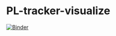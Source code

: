 # PL-tracker-visualize
[![Binder](https://mybinder.org/badge_logo.svg)](https://mybinder.org/v2/gh/SineAmor/PL-tracker-visualize/HEAD?filepath=%2Fvoila%2Frender%2Fpath%2Fto%2FTracker%20-%20MyBinder.ipynb)
